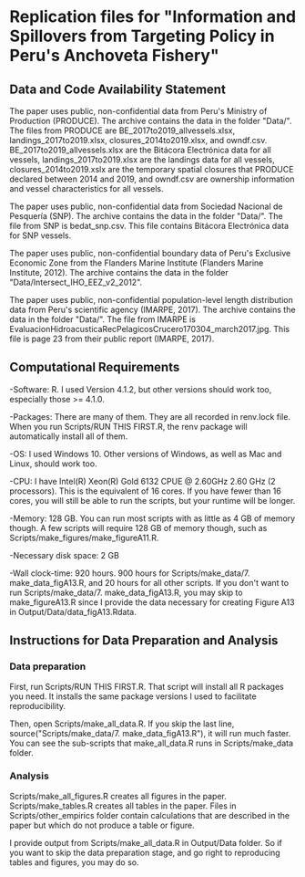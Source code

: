 # Replication files for "Information and Spillovers from Targeting Policy in Peru's Anchoveta Fishery"


## Data and Code Availability Statement

The paper uses public, non-confidential data from Peru's Ministry of Production (PRODUCE). The archive contains the data in the folder "Data/". The files from PRODUCE are BE_2017to2019_allvessels.xlsx, landings_2017to2019.xlsx, closures_2014to2019.xlsx, and owndf.csv. BE_2017to2019_allvessels.xlsx are the Bitácora Electrónica data for all vessels, landings_2017to2019.xlsx are the landings data for all vessels, closures_2014to2019.xslx are the temporary spatial closures that PRODUCE declared between 2014 and 2019, and owndf.csv are ownership information and vessel characteristics for all vessels.

The paper uses public, non-confidential data from Sociedad Nacional de Pesquería (SNP). The archive contains the data in the folder "Data/". The file from SNP is bedat_snp.csv. This file contains Bitácora Electrónica data for SNP vessels.

The paper uses public, non-confidential boundary data of Peru's Exclusive Economic Zone from the Flanders Marine Institute (Flanders Marine Institute, 2012). The archive contains the data in the folder "Data/Intersect_IHO_EEZ_v2_2012".

The paper uses public, non-confidential population-level length distribution data from Peru's scientific agency (IMARPE, 2017). The archive contains the data in the folder "Data/". The file from IMARPE is EvaluacionHidroacusticaRecPelagicosCrucero170304_march2017.jpg. This file is page 23 from their public report (IMARPE, 2017). 


## Computational Requirements

-Software: R. I used Version 4.1.2, but other versions should work too, especially those >= 4.1.0.

-Packages: There are many of them. They are all recorded in renv.lock file. When you run Scripts/RUN THIS FIRST.R, the renv package will automatically install all of them.

-OS: I used Windows 10. Other versions of Windows, as well as Mac and Linux, should work too. 

-CPU: I have Intel(R) Xeon(R) Gold 6132 CPUE @ 2.60GHz 2.60 GHz (2 processors). This is the equivalent of 16 cores. If you have fewer than 16 cores, you will still be able to run the scripts, but your runtime will be longer.

-Memory: 128 GB. You can run most scripts with as little as 4 GB of memory though. A few scripts will require 128 GB of memory though, such as Scripts/make_figures/make_figureA11.R. 

-Necessary disk space: 2 GB

-Wall clock-time: 920 hours. 900 hours for Scripts/make_data/7. make_data_figA13.R, and 20 hours for all other scripts. If you don't want to run Scripts/make_data/7. make_data_figA13.R, you may skip to make_figureA13.R since I provide the data necessary for creating Figure A13 in Output/Data/data_figA13.Rdata. 

## Instructions for Data Preparation and Analysis

### Data preparation

First, run Scripts/RUN THIS FIRST.R. That script will install all R packages you need. It installs the same package versions I used to facilitate reproducibility. 

Then, open Scripts/make_all_data.R. If you skip the last line, source("Scripts/make_data/7. make_data_figA13.R"), it will run much faster. You can see the sub-scripts that make_all_data.R runs in Scripts/make_data folder. 

### Analysis

Scripts/make_all_figures.R creates all figures in the paper. Scripts/make_tables.R creates all tables in the paper. Files in Scripts/other_empirics folder contain calculations that are described in the paper but which do not produce a table or figure.

I provide output from Scripts/make_all_data.R in Output/Data folder. So if you want to skip the data preparation stage, and go right to reproducing tables and figures, you may do so.
